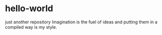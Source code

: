 # hello-world
just another repository
Imagination is the fuel of ideas and putting them in a compiled way is my style.

